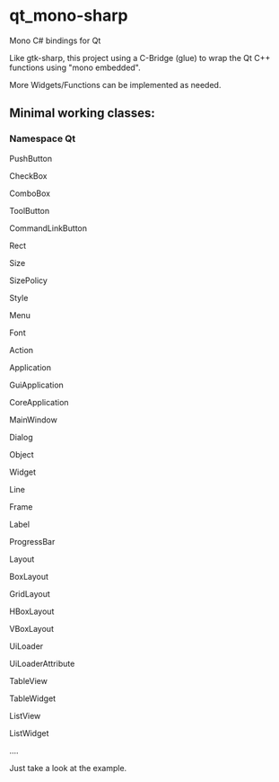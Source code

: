 # qt_mono-sharp
Mono C# bindings for Qt

Like gtk-sharp, this project using a C-Bridge (glue) to wrap the Qt C++ functions using "mono embedded".

More Widgets/Functions can be implemented as needed.

## Minimal working classes:

### Namespace Qt

  PushButton
  
  CheckBox
  
  ComboBox
  
  ToolButton
  
  CommandLinkButton

  Rect
  
  Size
  
  SizePolicy
  
  Style
  
  Menu
  
  Font
  
  Action
  
  Application
  
  GuiApplication
  
  CoreApplication
  
  MainWindow
  
  Dialog
  
  Object
  
  Widget
  
  Line
  
  Frame
  
  Label
  
  ProgressBar
  
  Layout
  
  BoxLayout
  
  GridLayout
  
  HBoxLayout
  
  VBoxLayout
  
  UiLoader
  
  UiLoaderAttribute
  
  TableView
  
  TableWidget
  
  ListView
  
  ListWidget
  
  ....
  
  
  Just take a look at the example.
